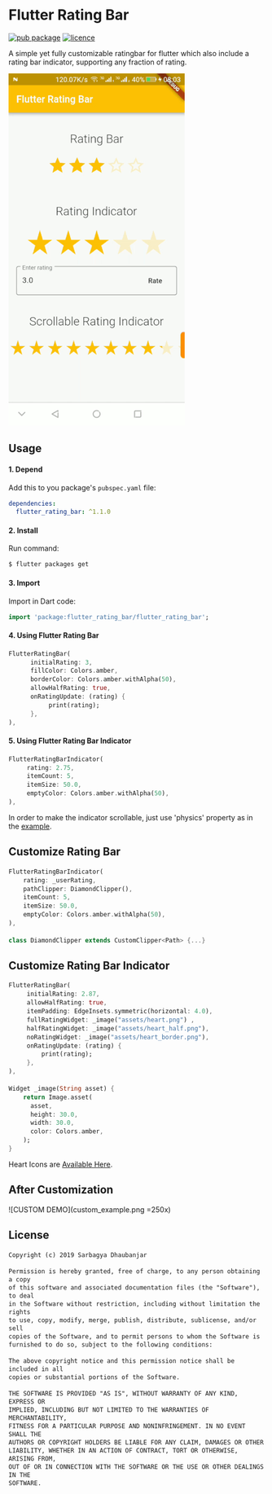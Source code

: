 # Flutter Rating Bar

[![pub package](https://img.shields.io/badge/pub-v1.1.0-green.svg)](https://pub.dartlang.org/packages/flutter_rating_bar)  [![licence](https://img.shields.io/badge/Licence-MIT-orange.svg)](https://github.com/sarbagyastha/flutter_rating_bar/blob/master/LICENSE)

A simple yet fully customizable ratingbar for flutter which also include a rating bar indicator, supporting any fraction of rating.

![DEMO](rating_demo.gif) 

## Usage

#### 1\. Depend

Add this to you package's `pubspec.yaml` file:

```yaml
dependencies:
  flutter_rating_bar: ^1.1.0
```

#### 2\. Install

Run command:

```bash
$ flutter packages get
```

#### 3\. Import

Import in Dart code:

```dart
import 'package:flutter_rating_bar/flutter_rating_bar';
```

#### 4\. Using Flutter Rating Bar

```dart
FlutterRatingBar(
      initialRating: 3,
      fillColor: Colors.amber,
      borderColor: Colors.amber.withAlpha(50),
      allowHalfRating: true,
      onRatingUpdate: (rating) {
           print(rating);
      },
),
```

#### 5\. Using Flutter Rating Bar Indicator

```dart
FlutterRatingBarIndicator(
     rating: 2.75,
     itemCount: 5,
     itemSize: 50.0,
     emptyColor: Colors.amber.withAlpha(50),
),
```

In order to make the indicator scrollable, just use 'physics' property as in the [example](https://github.com/sarbagyastha/flutter_rating_bar/blob/master/example/lib/main.dart).

## Customize Rating Bar
```dart
FlutterRatingBarIndicator(
    rating: _userRating,
    pathClipper: DiamondClipper(),
    itemCount: 5,
    itemSize: 50.0,
    emptyColor: Colors.amber.withAlpha(50),
),

class DiamondClipper extends CustomClipper<Path> {...}
```

## Customize Rating Bar Indicator
```dart
FlutterRatingBar(
     initialRating: 2.87,
     allowHalfRating: true,
     itemPadding: EdgeInsets.symmetric(horizontal: 4.0),
     fullRatingWidget: _image("assets/heart.png") ,
     halfRatingWidget: _image("assets/heart_half.png"),
     noRatingWidget: _image("assets/heart_border.png"),
     onRatingUpdate: (rating) {
         print(rating);
     },
),

Widget _image(String asset) {
    return Image.asset(
      asset,
      height: 30.0,
      width: 30.0,
      color: Colors.amber,
    );
}
```

Heart Icons are [Available Here](https://github.com/sarbagyastha/flutter_rating_bar/tree/master/example/assets).

## After Customization
![CUSTOM DEMO](custom_example.png =250x) 

## License

```
Copyright (c) 2019 Sarbagya Dhaubanjar

Permission is hereby granted, free of charge, to any person obtaining a copy
of this software and associated documentation files (the "Software"), to deal
in the Software without restriction, including without limitation the rights
to use, copy, modify, merge, publish, distribute, sublicense, and/or sell
copies of the Software, and to permit persons to whom the Software is
furnished to do so, subject to the following conditions:

The above copyright notice and this permission notice shall be included in all
copies or substantial portions of the Software.

THE SOFTWARE IS PROVIDED "AS IS", WITHOUT WARRANTY OF ANY KIND, EXPRESS OR
IMPLIED, INCLUDING BUT NOT LIMITED TO THE WARRANTIES OF MERCHANTABILITY,
FITNESS FOR A PARTICULAR PURPOSE AND NONINFRINGEMENT. IN NO EVENT SHALL THE
AUTHORS OR COPYRIGHT HOLDERS BE LIABLE FOR ANY CLAIM, DAMAGES OR OTHER
LIABILITY, WHETHER IN AN ACTION OF CONTRACT, TORT OR OTHERWISE, ARISING FROM,
OUT OF OR IN CONNECTION WITH THE SOFTWARE OR THE USE OR OTHER DEALINGS IN THE
SOFTWARE.
```